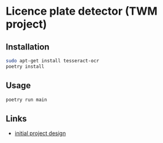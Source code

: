 # Licence plate detector (TWM project)

## Installation

```sh
sudo apt-get install tesseract-ocr
poetry install
```

## Usage

```sh
poetry run main
```

## Links

* [initial project design](https://docs.google.com/document/d/1YjWZU4PXFFsZCl_nEMdrvPJGKiclur0Yz7y5v2p3vmk)
